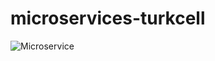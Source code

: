 # microservices-turkcell
![Microservice](https://github.com/mervecanakci/microservices-turkcell/assets/64883312/497f08f9-e581-454c-a2b7-4e7f85d4938a)
